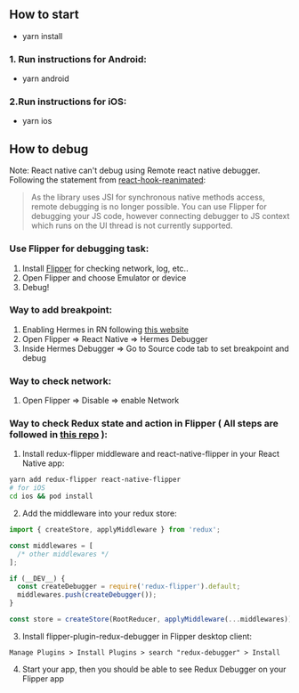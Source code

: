 ## How to start
* yarn install
### 1. Run instructions for Android:
* yarn android
  
### 2.Run instructions for iOS:
* yarn ios

## How to debug

Note: React native can't debug using Remote react native debugger. Following the statement from [react-hook-reanimated](https://docs.swmansion.com/react-native-reanimated/docs):
> As the library uses JSI for synchronous native methods access, remote debugging is no longer possible. You can use Flipper for debugging your JS code, however connecting debugger to JS context which runs on the UI thread is not currently supported.

### Use Flipper for debugging task: 
1. Install [Flipper](https://fbflipper.com/) for checking network, log, etc.. 
2. Open Flipper and choose Emulator or device
3. Debug!

### Way to add breakpoint: 
1. Enabling Hermes in RN following [this website](https://reactnative.dev/docs/hermes)
2. Open Flipper => React Native => Hermes Debugger
3. Inside Hermes Debugger => Go to Source code tab to set breakpoint and debug

### Way to check network: 
1. Open Flipper => Disable => enable Network

### Way to check Redux state and action in Flipper ( All steps are followed in [this repo](https://github.com/jk-gan/redux-flipper) ): 
1. Install redux-flipper middleware and react-native-flipper in your React Native app:
```sh
yarn add redux-flipper react-native-flipper
# for iOS
cd ios && pod install
```
2. Add the middleware into your redux store:
```js
import { createStore, applyMiddleware } from 'redux';

const middlewares = [
  /* other middlewares */
];

if (__DEV__) {
  const createDebugger = require('redux-flipper').default;
  middlewares.push(createDebugger());
}

const store = createStore(RootReducer, applyMiddleware(...middlewares));
```
3. Install flipper-plugin-redux-debugger in Flipper desktop client:
```
Manage Plugins > Install Plugins > search "redux-debugger" > Install
```
4. Start your app, then you should be able to see Redux Debugger on your Flipper app
